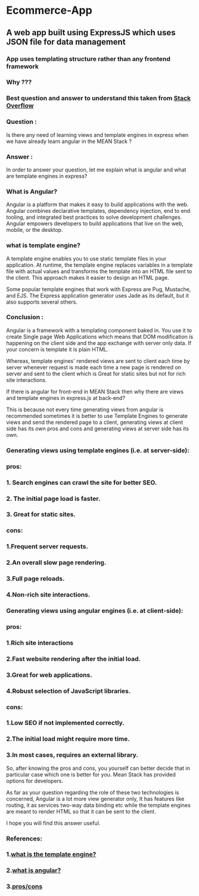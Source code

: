 # Ecommerce-App
## A web app built using ExpressJS which uses JSON file for data management

### App uses templating structure rather than any frontend framework
### Why ???
### Best question and answer to understand this taken from [Stack Overflow](https://stackoverflow.com/questions/51947023/is-there-any-need-of-learning-views-and-template-engines-in-express-when-we-have)


### Question :  
Is there any need of learning views and template engines in express when we have already learn angular in the MEAN Stack ?
### Answer :
In order to answer your question, let me explain what is angular and what are template engines in express?

### What is Angular?
Angular is a platform that makes it easy to build applications with the web. Angular combines declarative templates, dependency injection, end to end tooling, and integrated best practices to solve development challenges. Angular empowers developers to build applications that live on the web, mobile, or the desktop.

### what is template engine?
A template engine enables you to use static template files in your application. At runtime, the template engine replaces variables in a template file with actual values and transforms the template into an HTML file sent to the client. This approach makes it easier to design an HTML page.

Some popular template engines that work with Express are Pug, Mustache, and EJS. The Express application generator uses Jade as its default, but it also supports several others.

### Conclusion :
Angular is a framework with a templating component baked in. You use it to create Single page Web Applications which means that DOM modification is happening on the client side and the app exchange with server only data. If your concern is template it is plain HTML.

Whereas, template engines' rendered views are sent to client each time by server whenever request is made each time a new page is rendered on server and sent to the client which is Great for static sites but not for rich site interactions.

If there is angular for front-end in MEAN Stack then why there are views and template engines in express.js at back-end?

This is because not every time generating views from angular is recommended sometimes it is better to use Template Engines to generate views and send the rendered page to a client, generating views at client side has its own pros and cons and generating views at server side has its own.

### Generating views using template engines (i.e. at server-side):
### pros:
### 1. Search engines can crawl the site for better SEO.
### 2. The initial page load is faster.
### 3. Great for static sites.

### cons:
### 1.Frequent server requests.
### 2.An overall slow page rendering.
### 3.Full page reloads.
### 4.Non-rich site interactions.

### Generating views using angular engines (i.e. at client-side):
### pros:
### 1.Rich site interactions
### 2.Fast website rendering after the initial load.
### 3.Great for web applications.
### 4.Robust selection of JavaScript libraries.

### cons:
### 1.Low SEO if not implemented correctly.
### 2.The initial load might require more time.
### 3.In most cases, requires an external library.

So, after knowing the pros and cons, you yourself can better decide that in particular case which one is better for you. Mean Stack has provided options for developers.

As far as your question regarding the role of these two technologies is concerned, Angular is a lot more view generator only, It has features like routing, it as services two-way data binding etc while the template engines are meant to render HTML so that it can be sent to the client.

I hope you will find this answer useful.

### References:
### 1.[what is the template engine?](https://expressjs.com/en/guide/using-template-engines.html)
### 2.[what is angular?](https://angular.io/docs#what-is-angular)
### 3.[pros/cons](https://www.quora.com/Are-templating-engines-still-neccessary-in-Node-app-development-when-there-are-front-end-frameworks-such-as-React-and-Angular-available)

